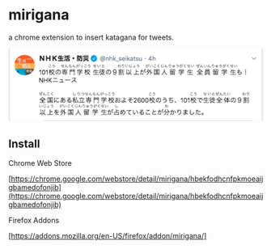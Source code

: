 # mirigana
a chrome extension to insert katagana for tweets.

![](screenshot/screen1.png)

## Install

Chrome Web Store

[https://chrome.google.com/webstore/detail/mirigana/hbekfodhcnfpkmoeaijgbamedofonjib](https://chrome.google.com/webstore/detail/mirigana/hbekfodhcnfpkmoeaijgbamedofonjib)



Firefox Addons

[https://addons.mozilla.org/en-US/firefox/addon/mirigana/]
